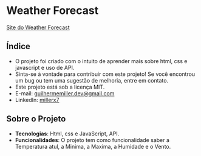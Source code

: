# Weather Forecast

[Site do Weather Forecast](https://millerx7.github.io/Weather-forecast/) 

## Índice
- O projeto foi criado com o intuito de aprender mais sobre html, css e javascript e uso de API.
- Sinta-se à vontade para contribuir com este projeto! Se você encontrou um bug ou tem uma sugestão de melhoria, entre em contato.
- Este projeto está sob a licença MIT.
- E-mail: guilhermemiller.dev@gmail.com
- LinkedIn: [millerx7](https://www.linkedin.com/in/millerx7?utm_source=share&utm_campaign=share_via&utm_content=profile&utm_medium=android_app)

## Sobre o Projeto

- **Tecnologias**: Html, css e JavaScript, API.
- **Funcionalidades**: O projeto tem como funcionalidade saber a Temperatura atul, a Minima, a Maxima, a Humidade e o Vento.
